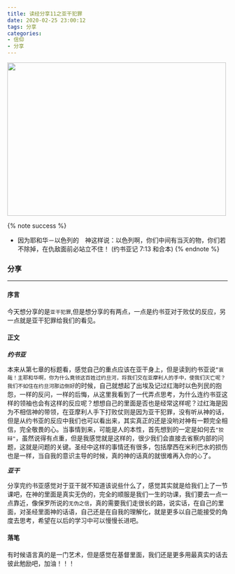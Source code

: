 ```yaml
---
title: 读经分享11之亚干犯罪
date: 2020-02-25 23:00:12
tags: 分享
categories:
- 信仰
- 分享
---
```

<img src="https://hexo-1257711631.cos.ap-nanjing.myqcloud.com/20200225230127.png" width=500 height=350>

{% note success %}
* 因为耶和华－以色列的　神这样说：以色列啊，你们中间有当灭的物，你们若不除掉，在仇敌面前必站立不住！
                                                (约书亚记 7:13 和合本)
{% endnote %}

### 分享
***

#### 序言

今天想分享的是`亚干犯罪`,但是想分享的有两点，一点是约书亚对于败仗的反应，另一点就是亚干犯罪给我们的看见。

#### 正文

***约书亚***

本来从第七章的标题看，感觉自己的重点应该在亚干身上，但是读到约书亚说`“哀哉！主耶和华啊，你为什么竟领这百姓过约旦河，将我们交在亚摩利人的手中，使我们灭亡呢？我们不如住在约旦河那边倒好`的时候，自己就想起了出埃及记过红海时以色列民的抱怨，一样的反问，一样的后悔，从这里我看到了一代弄点思考，为什么连约书亚这样的领袖也会有这样的反应呢？想想自己的里面是否也是经常这样呢？过红海是因为不相信神的带领，在亚摩利人手下打败仗则是因为亚干犯罪，没有听从神的话，但是从约书亚的反应中我们也可以看出来，其实真正的还是没哟对神有一颗完全相信，完全敬畏的心。当事情到来，可能是人的本性，首先想到的一定是如何去`"狡辩"`，虽然说得有点重，但是我感觉就是这样的，很少我们会直接去省察内部的问题，这就是问题的关键。圣经中这样的事情还有很多，包括摩西在米利巴水的损伤也是一样，当自我的意识主导的时候，真的神的话真的就很难再入你的`心`了。

***亚干***

分享完约书亚感觉对于亚干就不知道该说些什么了，感觉其实就是给我们上了一节课吧，在神的里面是真实无伪的，完全的顺服是我们一生的功课，我们要去一点一点靠近，像保罗所说的`无伪之信`，真的需要我们走很长的路，说实话，在自己的里面，对圣经里面神的话语，自己还是在自我的理解化，就是更多以自己能接受的角度去思考，希望在以后的学习中可以慢慢长进吧。

#### 落笔

有时候语言真的是一门艺术，但是感觉在基督里面，我们还是更多用最真实的话去彼此勉励吧，加油！！！